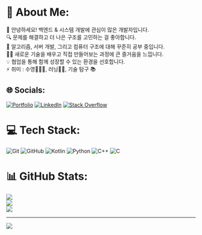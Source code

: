# 💫 About Me:
👋 안녕하세요! 백엔드 & 시스템 개발에 관심이 많은 개발자입니다.  
🔍 문제를 해결하고 더 나은 구조를 고민하는 걸 좋아합니다.  
🚀 알고리즘, 서버 개발, 그리고 컴퓨터 구조에 대해 꾸준히 공부 중입니다.  
🧑‍💻 새로운 기술을 배우고 직접 만들어보는 과정에 큰 즐거움을 느낍니다.  
💡 협업을 통해 함께 성장할 수 있는 환경을 선호합니다.  
⚡ 취미 : 수영🏊🏻‍♂️, 러닝🏃🏻, 기술 탐구 📚


## 🌐 Socials:
[![Portfolio](https://img.shields.io/website?url=https://wahab-khan.github.io/Abdul-Wahab-Khan/&logoColor=white)](https://wahab-khan.github.io/Abdul-Wahab-Khan/) 
[![LinkedIn](https://img.shields.io/badge/LinkedIn-%230077B5.svg?logo=linkedin&logoColor=white)](https://linkedin.com/in/wahab-khan-jadoon) 
[![Stack Overflow](https://img.shields.io/badge/-Stackoverflow-FE7A16?logo=stack-overflow&logoColor=white)](https://stackoverflow.com/users/8894035) 


# 💻 Tech Stack:
![Git](https://img.shields.io/badge/git-%23F05033.svg?style=for-the-badge&logo=git&logoColor=white)
![GitHub](https://img.shields.io/badge/github-%23121011.svg?style=for-the-badge&logo=github&logoColor=white)
![Kotlin](https://img.shields.io/badge/kotlin-7F52FF.svg?style=for-the-badge&logo=kotlin&logoColor=white)
![Python](https://img.shields.io/badge/python-3776AB.svg?style=for-the-badge&logo=python&logoColor=white)
![C++](https://img.shields.io/badge/c++-00599C.svg?style=for-the-badge&logo=c%2B%2B&logoColor=white)
![C](https://img.shields.io/badge/c-00599C.svg?style=for-the-badge&logo=c&logoColor=white)


# 📊 GitHub Stats:
![](https://github-readme-stats.vercel.app/api?username=ILOVETOSS&theme=dark&hide_border=false&include_all_commits=true&count_private=true)<br/>
![](https://github-readme-streak-stats.herokuapp.com/?user=ILOVETOSS&theme=dark&hide_border=false)<br/>
![](https://github-readme-stats.vercel.app/api/top-langs/?username=ILOVETOSS&theme=dark&hide_border=false&include_all_commits=true&count_private=true&layout=compact)

---
[![](https://visitcount.itsvg.in/api?id=ILOVETOSS&icon=0&color=0)](https://visitcount.itsvg.in)

<!-- Proudly created with GPRM ( https://gprm.itsvg.in ) -->
